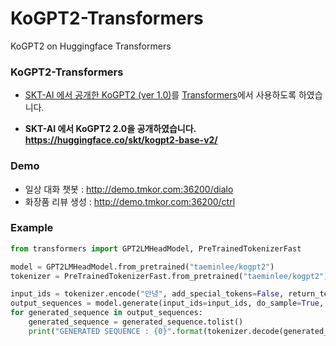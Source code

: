 # KoGPT2-Transformers

KoGPT2 on Huggingface Transformers

### KoGPT2-Transformers

- [SKT-AI 에서 공개한 KoGPT2 (ver 1.0)](https://github.com/SKT-AI/KoGPT2)를 [Transformers](https://github.com/huggingface/transformers)에서 사용하도록 하였습니다.

- **SKT-AI 에서 KoGPT2 2.0을 공개하였습니다.  https://huggingface.co/skt/kogpt2-base-v2/**

### Demo

- 일상 대화 챗봇 : http://demo.tmkor.com:36200/dialo
- 화장품 리뷰 생성 : http://demo.tmkor.com:36200/ctrl

### Example

```python
from transformers import GPT2LMHeadModel, PreTrainedTokenizerFast

model = GPT2LMHeadModel.from_pretrained("taeminlee/kogpt2")
tokenizer = PreTrainedTokenizerFast.from_pretrained("taeminlee/kogpt2")

input_ids = tokenizer.encode("안녕", add_special_tokens=False, return_tensors="pt")
output_sequences = model.generate(input_ids=input_ids, do_sample=True, max_length=100, num_return_sequences=3)
for generated_sequence in output_sequences:
    generated_sequence = generated_sequence.tolist()
    print("GENERATED SEQUENCE : {0}".format(tokenizer.decode(generated_sequence, clean_up_tokenization_spaces=True)))
```